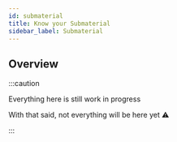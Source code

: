 ```yaml
---
id: submaterial
title: Know your Submaterial
sidebar_label: Submaterial
---
```


## Overview

:::caution

Everything here is still work in progress

With that said, not everything will be here yet ⚠

:::
